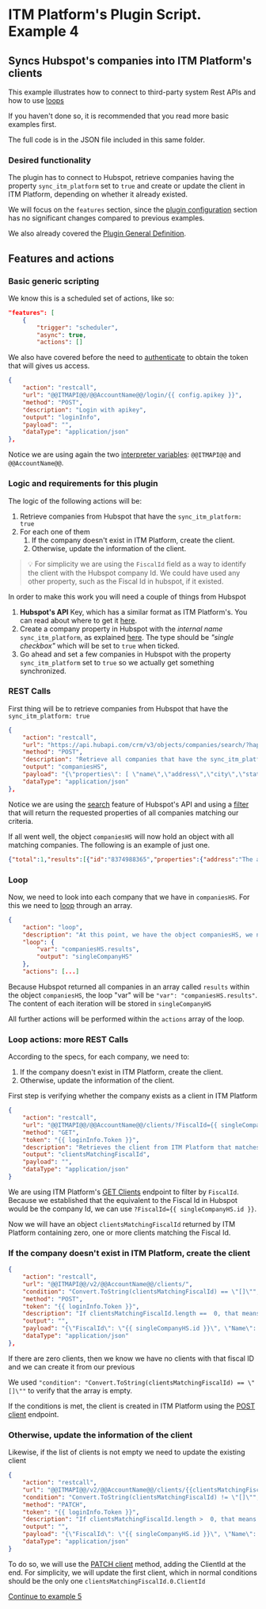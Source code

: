 # ITM Platform's Plugin Script. Example 4
## Syncs Hubspot's companies into ITM Platform's clients

This example illustrates how to connect to third-party system Rest APIs and how to use [loops](https://github.com/itmplatform/plugin-documentation#action-loop)

If you haven't done so, it is recommended that you read more basic examples first.

The full code is in the JSON file included in this same folder.

### Desired functionality

The plugin has to connect to Hubspot, retrieve companies having the property `sync_itm_platform` set to `true` and create or update the client in ITM Platform, depending on whether it already existed.

We will focus on the `features` section, since the [plugin configuration](https://github.com/itmplatform/plugin-documentation#plugin-configuration) section has no significant changes compared to previous examples.

We also already covered the [Plugin General Definition](https://github.com/itmplatform/plugin-documentation#plugin-general-definition).


## Features and actions
### Basic generic scripting
We know  this is a scheduled set of actions, like so:

```json
"features": [
    {
        "trigger": "scheduler",
        "async": true,
        "actions": []
```
We also have covered before the need to [authenticate](https://github.com/itmplatform/plugin-documentation#obtaining-the-itm-platform-authentication-token) to obtain the token that will gives us access.

```json
{
    "action": "restcall",
    "url": "@@ITMAPI@@/@@AccountName@@/login/{{ config.apikey }}",
    "method": "POST",
    "description": "Login with apikey",
    "output": "loginInfo",
    "payload": "",
    "dataType": "application/json"
},
```
Notice we are using again the two [interpreter variables](https://github.com/itmplatform/plugin-documentation#variables): `@@ITMAPI@@` and `@@AccountName@@`. 

### Logic and requirements for this plugin

The logic of the following actions will be:

1. Retrieve companies from Hubspot that have the `sync_itm_platform: true`
1. For each one of them
   1. If the company doesn't exist in ITM Platform, create the client.
   1. Otherwise, update the information of the client.

> :bulb: For simplicity we are using the `FiscalId` field as a way to identify the client with the Hubspot company Id. We could have used any other property, such as the Fiscal Id in hubspot, if it existed.

In order to make this work you will need a couple of things from Hubspot
1. **Hubspot's API** Key, which has a similar format as ITM Platform's. You can read about where to get it [here](https://knowledge.hubspot.com/integrations/how-do-i-get-my-hubspot-api-key).
1. Create a company property in Hubspot with the *internal name* `sync_itm_platform`, as explained [here](https://knowledge.hubspot.com/crm-setup/manage-your-properties). The type should be _"single checkbox"_ which will be set to `true` when ticked. 
1. Go ahead and set a few companies in Hubspot with the property `sync_itm_platform` set to `true` so we actually get something synchronized.


### REST Calls
First thing will be to retrieve companies from Hubspot that have the `sync_itm_platform: true`
```json
{
    "action": "restcall",
    "url": "https://api.hubapi.com/crm/v3/objects/companies/search/?hapikey={{ config.apikeyHubspot }}",
    "method": "POST",
    "description": "Retrieve all companies that have the sync_itm_platform field set to true",
    "output": "companiesHS",
    "payload": "{\"properties\": [ \"name\",\"address\",\"city\",\"state\", \"phone\" ], \"filterGroups\": [ { \"filters\": [ { \"propertyName\": \"sync_itm_platform\", \"operator\": \"EQ\", \"value\": \"true\" } ] } ]}",
    "dataType": "application/json"
},
```
Notice we are using the [search](https://developers.hubspot.com/docs/api/crm/search) feature of Hubspot's API and using a [filter](https://developers.hubspot.com/docs/api/crm/search#filter-search-results) that will return the requested properties of all companies matching our criteria.

If all went well, the object `companiesHS` will now hold an object with all matching companies. The following is an example of just one.

``` json
{"total":1,"results":[{"id":"8374988365","properties":{"address":"The address","city":"The city","createdate":"2022-04-02T11:12:48.141Z","hs_lastmodifieddate":"2022-04-05T20:31:44.896Z","hs_object_id":"8374988365","name":"Company Name","phone":"351911717475","state":null},"createdAt":"2022-04-02T11:12:48.141Z","updatedAt":"2022-04-05T20:31:44.896Z","archived":false}]}
```

### Loop
Now, we need to look into each company that we have in `companiesHS`. For this we need to [loop](https://github.com/itmplatform/plugin-documentation#action-loop) through an array.
```json 
{
    "action": "loop",
    "description": "At this point, we have the object companiesHS, we need to loop through them.",
    "loop": {
        "var": "companiesHS.results",
        "output": "singleCompanyHS"
    },
    "actions": [...]
```
Because Hubspot returned all companies in an array called `results` within the object `companiesHS`, the loop "var" will be `"var": "companiesHS.results"`. The content of each iteration will be stored in `singleCompanyHS`

All further actions will be performed within the `actions` array of the loop.

### Loop actions: more REST Calls
According to the specs, for each company, we need to:
1. If the company doesn't exist in ITM Platform, create the client.
1. Otherwise, update the information of the client.

First step is verifying whether the company exists as a client in ITM Platform

```json
{
    "action": "restcall",
    "url": "@@ITMAPI@@/@@AccountName@@/clients/?FiscalId={{ singleCompanyHS.id }}",
    "method": "GET",
    "token": "{{ loginInfo.Token }}",
    "description": "Retrieves the client from ITM Platform that matches de Fiscal ID (Company Id on Hubspot)",
    "output": "clientsMatchingFiscalId",
    "payload": "",
    "dataType": "application/json"
}
```
We are using ITM Platform's [GET Clients](https://developers.itmplatform.com/documentation/#clients-clients-get) endpoint to filter by `FiscalId`. Because we established that the equivalent to the Fiscal Id in Hubspot would be the company Id, we can use `?FiscalId={{ singleCompanyHS.id }}`. 

Now we will have an object `clientsMatchingFiscalId` returned by ITM Platform containing zero, one or more clients matching the Fiscal Id. 

### If the company doesn't exist in ITM Platform, create the client
```json
{
    "action": "restcall",
    "url": "@@ITMAPI@@/v2/@@AccountName@@/clients/",
    "condition": "Convert.ToString(clientsMatchingFiscalId) == \"[]\"",
    "method": "POST",
    "token": "{{ loginInfo.Token }}",
    "description": "If clientsMatchingFiscalId.length ==  0, that means we need to create the company on ITM Platform for the first time",
    "output": "",
    "payload": "{\"FiscalId\": \"{{ singleCompanyHS.id }}\", \"Name\": \"{{ singleCompanyHS.properties.name }}\" }",
    "dataType": "application/json"
},
``` 
If there are zero clients, then we know we have no clients with that fiscal ID and we can create it from our previous

We used `"condition": "Convert.ToString(clientsMatchingFiscalId) == \"[]\""` to verify that the array is empty.

If the conditions is met, the client is created in ITM Platform using the [POST client](https://developers.itmplatform.com/documentation/#clients-client-v2-post) endpoint.

### Otherwise, update the information of the client
Likewise, if the list of clients is not empty we need to update the existing client

```json
{
    "action": "restcall",
    "url": "@@ITMAPI@@/v2/@@AccountName@@/clients/{{clientsMatchingFiscalId.0.ClientId}}",
    "condition": "Convert.ToString(clientsMatchingFiscalId) != \"[]\"",
    "method": "PATCH",
    "token": "{{ loginInfo.Token }}",
    "description": "If clientsMatchingFiscalId.length >  0, that means that we just need to update it",
    "output": "",
    "payload": "{\"FiscalId\": \"{{ singleCompanyHS.id }}\", \"Name\": \"{{ singleCompanyHS.properties.name }}\" }",
    "dataType": "application/json"
}
```
To do so, we will use the [PATCH client](https://developers.itmplatform.com/documentation/#clients-client-v2-patch) method, adding the ClientId at the end. For simplicity, we will update the first client, which in normal conditions should be the only one `clientsMatchingFiscalId.0.ClientId`

<a href="../example-5/">Continue to example 5</a>